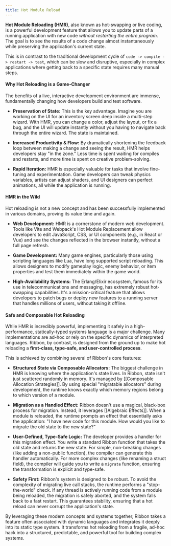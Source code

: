 ```yaml
---
title: Hot Module Reload
---
```


**Hot Module Reloading (HMR)**, also known as hot-swapping or live coding, is a
powerful development feature that allows you to update parts of a running
application with new code *without restarting the entire program*. The goal is
to see the results of a code change almost instantaneously while preserving the
application's current state.

This is in contrast to the traditional development cycle of `code -> compile -> restart -> test`,
which can be slow and disruptive, especially in complex applications where
getting back to a specific state requires many manual steps.

#### Why Hot Reloading is a Game-Changer

The benefits of a live, interactive development environment are immense,
fundamentally changing how developers build and test software.

- **Preservation of State:** This is the key advantage. Imagine you are working
  on the UI for an inventory screen deep inside a multi-step wizard. With HMR,
  you can change a color, adjust the layout, or fix a bug, and the UI will
  update instantly without you having to navigate back through the entire
  wizard. The state is maintained.

- **Increased Productivity & Flow:** By dramatically shortening the feedback
  loop between making a change and seeing the result, HMR helps developers stay
  "in the zone." Less time is spent waiting for compiles and restarts, and more
  time is spent on creative problem-solving.

- **Rapid Iteration:** HMR is especially valuable for tasks that involve
  fine-tuning and experimentation. Game developers can tweak physics variables,
  artists can adjust shaders, and UI designers can perfect animations, all while
  the application is running.

#### HMR in the Wild

Hot reloading is not a new concept and has been successfully implemented in
various domains, proving its value time and again.

- **Web Development:** HMR is a cornerstone of modern web development. Tools
  like Vite and Webpack's Hot Module Replacement allow developers to edit
  JavaScript, CSS, or UI components (e.g., in React or Vue) and see the changes
  reflected in the browser instantly, without a full page refresh.

- **Game Development:** Many game engines, particularly those using scripting
  languages like Lua, have long supported script reloading. This allows
  designers to modify gameplay logic, enemy behavior, or item properties and
  test them immediately within the game world.
  
- **High-Availability Systems:** The Erlang/Elixir ecosystem, famous for its use
  in telecommunications and messaging, has extremely robust hot-swapping
  capabilities. It's a mission-critical feature that allows developers to patch
  bugs or deploy new features to a running server that handles millions of
  users, without taking it offline.

#### Safe and Composable Hot Reloading

While HMR is incredibly powerful, implementing it safely in a high-performance,
statically-typed systems language is a major challenge. Many implementations are
ad-hoc or rely on the specific dynamics of interpreted languages. Ribbon, by
contrast, is designed from the ground up to make hot reloading a
**first-class, type-safe, and user-controlled process**.

This is achieved by combining several of Ribbon's core features:

- **Structured State via Composable Allocators:** The biggest challenge in HMR
  is knowing where the application's state lives. In Ribbon, state isn't just
  scattered randomly in memory. It's managed by
  [[Composable Allocation Strategies]]. By using special "migratable allocators"
  during development, the runtime knows exactly which memory regions belong to
  which version of a module.

- **Migration as a Handled Effect:** Ribbon doesn't use a magical, black-box
  process for migration. Instead, it leverages [[Algebraic Effects]]. When a
  module is reloaded, the runtime prompts an effect that essentially asks the
  application: "I have new code for this module. How would you like to migrate
  the old state to the new state?"

- **User-Defined, Type-Safe Logic:** The developer provides a handler for this
  migration effect. You write a standard Ribbon function that takes the old
  state and returns the new state. For simple, non-breaking changes (like adding
  a non-public function), the compiler can generate this handler automatically.
  For more complex changes (like renaming a struct field), the compiler will
  guide you to write a `migrate` function, ensuring the transformation is
  explicit and type-safe.

- **Safety First:** Ribbon's system is designed to be robust. To avoid the
  complexity of migrating live call stacks, the runtime performs a
  "stop-the-world" check. If any thread is actively running code from a module
  being reloaded, the migration is safely aborted, and the system falls back to
  a fast restart. This guarantees stability, ensuring that a hot reload can
  never corrupt the application's state.

By leveraging these modern concepts and systems together, Ribbon takes a feature
often associated with dynamic languages and integrates it deeply into its static
type system. It transforms hot reloading from a fragile, ad-hoc hack into a
structured, predictable, and powerful tool for building complex systems.